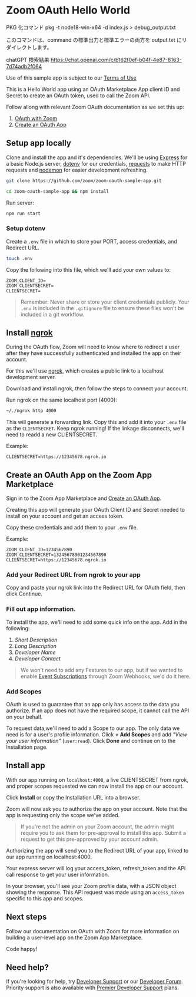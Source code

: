 # Zoom OAuth Hello World

PKG 化コマンド
pkg -t node18-win-x64 -d index.js > debug_output.txt

このコマンドは、command の標準出力と標準エラーの両方を output.txt にリダイレクトします。

chatGPT 検索結果
https://chat.openai.com/c/b162f0ef-b04f-4e87-8163-7d74adb2f064

Use of this sample app is subject to our [Terms of Use](https://zoom.us/docs/en-us/zoom_api_license_and_tou.html)

This is a Hello World app using an OAuth Marketplace App client ID and Secret to create an OAuth token, used to call the Zoom API.

Follow allong with relevant Zoom OAuth documentation as we set this up:

1. [OAuth with Zoom](https://marketplace.zoom.us/docs/guides/authorization/oauth/oauth-with-zoom)
2. [Create an OAuth App](https://marketplace.zoom.us/docs/guides/getting-started/app-types/create-oauth-app)

## Setup app locally

Clone and install the app and it's dependencies. We'll be using [Express](https://www.npmjs.com/package/express) for a basic Node.js server, [dotenv](https://www.npmjs.com/package/dotenv) for our credentials, [requests](https://www.npmjs.com/package/requests) to make HTTP requests and [nodemon](https://www.npmjs.com/package/nodemon) for easier development refreshing.

```bash
git clone https://github.com/zoom/zoom-oauth-sample-app.git
```

```bash
cd zoom-oauth-sample-app && npm install
```

Run server:

```bash
npm run start
```

### Setup dotenv

Create a `.env` file in which to store your PORT, access credentials, and Redirect URL.

```bash
touch .env
```

Copy the following into this file, which we'll add your own values to:

```
ZOOM_CLIENT_ID=
ZOOM_CLIENTSECRET=
CLIENTSECRET=
```

> Remember: Never share or store your client credentials publicly. Your `.env` is included in the `.gitignore` file to ensure these files won't be included in a git workflow.

## Install [ngrok](https://ngrok.com/)

During the OAuth flow, Zoom will need to know where to redirect a user after they have successfully authenticated and installed the app on their account.

For this we'll use [ngrok](https://ngrok.com/download), which creates a public link to a localhost development server.

Download and install ngrok, then follow the steps to connect your account.

Run ngrok on the same localhost port (4000):

```bash
~/./ngrok http 4000
```

This will generate a forwarding link. Copy this and add it into your `.env` file as the `CLIENTSECRET`. Keep ngrok running! If the linkage disconnects, we'll need to readd a new CLIENTSECRET.

Example:

```
CLIENTSECRET=https://12345678.ngrok.io
```

## Create an OAuth App on the Zoom App Marketplace

Sign in to the Zoom App Marketplace and [Create an OAuth App](https://marketplace.zoom.us/develop/create?source=devdocs).

Creating this app will generate your OAuth Client ID and Secret needed to install on your account and get an access token.

Copy these credentials and add them to your `.env` file.

Example:

```
ZOOM_CLIENT_ID=1234567890
ZOOM_CLIENTSECRET=13245678901234567890
CLIENTSECRET=https://12345678.ngrok.io
```

### Add your Redirect URL from ngrok to your app

Copy and paste your ngrok link into the Redirect URL for OAuth field, then click Continue.

### Fill out app information.

To install the app, we'll need to add some quick info on the app. Add in the following:

1. _Short Description_
2. _Long Description_
3. _Developer Name_
4. _Developer Contact_

> We won't need to add any Features to our app, but if we wanted to enable [Event Subscriptions](https://marketplace.zoom.us/docs/guides/tools-resources/webhooks#event-subscriptions) through Zoom Webhooks, we'd do it here.

### Add Scopes

OAuth is used to guarantee that an app only has access to the data you authorize. If an app does not have the required scope, it cannot call the API on your behalf.

To request data,we'll need to add a Scope to our app. The only data we need is for a user's profile information. Click **+ Add Scopes** and add _"View your user information"_ (`user:read`). Click **Done** and continue on to the Installation page.

## Install app

With our app running on `localhost:4000`, a live CLIENTSECRET from ngrok, and proper scopes requested we can now install the app on our account.

Click **Install** or copy the Installation URL into a browser.

Zoom will now ask you to authorize the app on your account. Note that the app is requesting only the scope we've added.

> If you're not the admin on your Zoom account, the admin might require you to ask them for pre-approval to install this app. Submit a request to get this pre-approved by your account admin.

Authorizing the app will send you to the Redirect URL of your app, linked to our app running on localhost:4000.

Your express server will log your access_token, refresh_token and the API call response to get your user information.

In your browser, you'll see your Zoom profile data, with a JSON object showing the response. This API request was made using an `access_token` specific to this app and scopes.

## Next steps

Follow our documentation on OAuth with Zoom for more information on building a user-level app on the Zoom App Marketplace.

Code happy!

## Need help?

If you're looking for help, try [Developer Support](https://devsupport.zoom.us) or our [Developer Forum](https://devforum.zoom.us). Priority support is also available with [Premier Developer Support](https://zoom.us/docs/en-us/developer-support-plans.html) plans.
